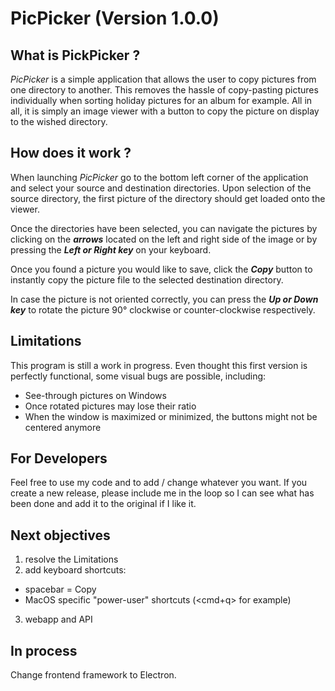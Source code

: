 # PicPicker (Version 1.0.0)

## What is PickPicker ?
*PicPicker* is a simple application that allows the user to copy pictures from one directory to another. This removes the hassle of copy-pasting pictures individually when sorting holiday pictures for an album for example.
All in all, it is simply an image viewer with a button to copy the picture on display to the wished directory.

## How does it work ?
When launching *PicPicker* go to the bottom left corner of the application and select your source and destination directories. Upon selection of the source directory, the first picture of the directory should get loaded onto the viewer.

Once the directories have been selected, you can navigate the pictures by clicking on the ***arrows*** located on the left and right side of the image or by pressing the ***Left or Right key*** on your keyboard.

Once you found a picture you would like to save, click the ***Copy*** button to instantly copy the picture file to the selected destination directory.

In case the picture is not oriented correctly, you can press the ***Up or Down key*** to rotate the picture 90° clockwise or counter-clockwise respectively.

## Limitations
This program is still a work in progress. Even thought this first version is perfectly functional, some visual bugs are possible, including:
- See-through pictures on Windows
- Once rotated pictures may lose their ratio
- When the window is maximized or minimized, the buttons might not be centered anymore

## For Developers
Feel free to use my code and to add / change whatever you want. If you create a new release, please include me in the loop so I can see what has been done and add it to the original if I like it.

## Next objectives
1. resolve the Limitations
2. add keyboard shortcuts:
  - spacebar = Copy
  - MacOS specific "power-user" shortcuts (<cmd+q> for example)
3. webapp and API

## In process
Change frontend framework to Electron.
